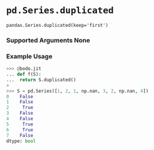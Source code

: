 # `pd.Series.duplicated`

`pandas.Series.duplicated(keep='first')`

### Supported Arguments None

### Example Usage

```py
>>> @bodo.jit
... def f(S):
...  return S.duplicated()
>
>>> S = pd.Series([1, 2, 1, np.nan, 3, 2, np.nan, 4])
0    False
1    False
2     True
3    False
4    False
5     True
6     True
7    False
dtype: bool
```
